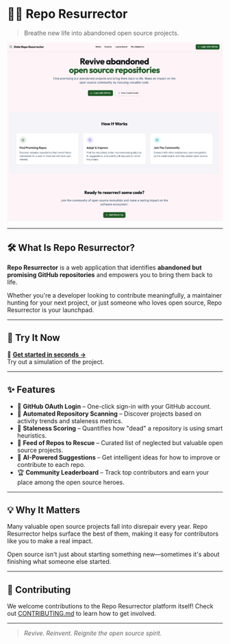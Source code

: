 # 🧟‍♂️ Repo Resurrector

> Breathe new life into abandoned open source projects.

![Repo Resurrector Screenshot](screenshot.png)

---

## 🛠 What Is Repo Resurrector?

**Repo Resurrector** is a web application that identifies **abandoned but promising GitHub repositories** and empowers you to bring them back to life.

Whether you're a developer looking to contribute meaningfully, a maintainer hunting for your next project, or just someone who loves open source, Repo Resurrector is your launchpad.

---

## 🚀 Try It Now

🔗 **[Get started in seconds →](https://gh.io/repo-resurrect)**  
Try out a simulation of the project.

---

## ✨ Features

- 🔐 **GitHub OAuth Login** – One-click sign-in with your GitHub account.
- 🔎 **Automated Repository Scanning** – Discover projects based on activity trends and staleness metrics.
- 🧮 **Staleness Scoring** – Quantifies how "dead" a repository is using smart heuristics.
- 🧭 **Feed of Repos to Rescue** – Curated list of neglected but valuable open source projects.
- 🤖 **AI-Powered Suggestions** – Get intelligent ideas for how to improve or contribute to each repo.
- 🏆 **Community Leaderboard** – Track top contributors and earn your place among the open source heroes.

---

## 💡 Why It Matters

Many valuable open source projects fall into disrepair every year. Repo Resurrector helps surface the best of them, making it easy for contributors like you to make a real impact.

Open source isn't just about starting something new—sometimes it's about finishing what someone else started.

---

## 🧩 Contributing

We welcome contributions to the Repo Resurrector platform itself! Check out [CONTRIBUTING.md](CONTRIBUTING.md) to learn how to get involved.

---

> _Revive. Reinvent. Reignite the open source spirit._

